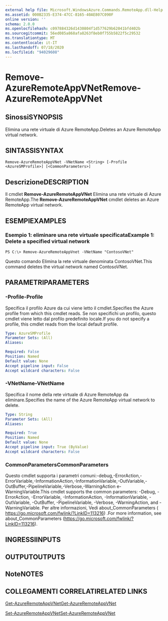 ```yaml
---
external help file: Microsoft.WindowsAzure.Commands.RemoteApp.dll-Help.xml
ms.assetid: 000B2335-E374-47CC-8165-40AE807C090F
online version: ''
schema: 2.0.0
ms.openlocfilehash: c097884326d1430804f1d577629b62041bfd402b
ms.sourcegitcommit: 56ed085a868afa8263f8eb0f755b5822f5c29532
ms.translationtype: MT
ms.contentlocale: it-IT
ms.lasthandoff: 07/18/2020
ms.locfileid: "94029608"
---
```

# <span data-ttu-id="66859-101">Remove-AzureRemoteAppVNet</span><span class="sxs-lookup"><span data-stu-id="66859-101">Remove-AzureRemoteAppVNet</span></span>

## <span data-ttu-id="66859-102">Sinossi</span><span class="sxs-lookup"><span data-stu-id="66859-102">SYNOPSIS</span></span>
<span data-ttu-id="66859-103">Elimina una rete virtuale di Azure RemoteApp.</span><span class="sxs-lookup"><span data-stu-id="66859-103">Deletes an Azure RemoteApp virtual network.</span></span>

## <span data-ttu-id="66859-104">SINTASSI</span><span class="sxs-lookup"><span data-stu-id="66859-104">SYNTAX</span></span>

```
Remove-AzureRemoteAppVNet -VNetName <String> [-Profile <AzureSMProfile>] [<CommonParameters>]
```

## <span data-ttu-id="66859-105">Descrizione</span><span class="sxs-lookup"><span data-stu-id="66859-105">DESCRIPTION</span></span>
<span data-ttu-id="66859-106">Il cmdlet **Remove-AzureRemoteAppVNet** Elimina una rete virtuale di Azure RemoteApp.</span><span class="sxs-lookup"><span data-stu-id="66859-106">The **Remove-AzureRemoteAppVNet** cmdlet deletes an Azure RemoteApp virtual network.</span></span>

## <span data-ttu-id="66859-107">ESEMPI</span><span class="sxs-lookup"><span data-stu-id="66859-107">EXAMPLES</span></span>

### <span data-ttu-id="66859-108">Esempio 1: eliminare una rete virtuale specificata</span><span class="sxs-lookup"><span data-stu-id="66859-108">Example 1: Delete a specified virtual network</span></span>
```
PS C:\> Remove-AzureRemoteAppVnet -VNetName "ContosoVNet"
```

<span data-ttu-id="66859-109">Questo comando Elimina la rete virtuale denominata ContosoVNet.</span><span class="sxs-lookup"><span data-stu-id="66859-109">This command deletes the virtual network named ContosoVNet.</span></span>

## <span data-ttu-id="66859-110">PARAMETRI</span><span class="sxs-lookup"><span data-stu-id="66859-110">PARAMETERS</span></span>

### <span data-ttu-id="66859-111">-Profile</span><span class="sxs-lookup"><span data-stu-id="66859-111">-Profile</span></span>
<span data-ttu-id="66859-112">Specifica il profilo Azure da cui viene letto il cmdlet.</span><span class="sxs-lookup"><span data-stu-id="66859-112">Specifies the Azure profile from which this cmdlet reads.</span></span>
<span data-ttu-id="66859-113">Se non specifichi un profilo, questo cmdlet viene letto dal profilo predefinito locale.</span><span class="sxs-lookup"><span data-stu-id="66859-113">If you do not specify a profile, this cmdlet reads from the local default profile.</span></span>

```yaml
Type: AzureSMProfile
Parameter Sets: (All)
Aliases: 

Required: False
Position: Named
Default value: None
Accept pipeline input: False
Accept wildcard characters: False
```

### <span data-ttu-id="66859-114">-VNetName</span><span class="sxs-lookup"><span data-stu-id="66859-114">-VNetName</span></span>
<span data-ttu-id="66859-115">Specifica il nome della rete virtuale di Azure RemoteApp da eliminare.</span><span class="sxs-lookup"><span data-stu-id="66859-115">Specifies the name of the Azure RemoteApp virtual network to delete.</span></span>

```yaml
Type: String
Parameter Sets: (All)
Aliases: 

Required: True
Position: Named
Default value: None
Accept pipeline input: True (ByValue)
Accept wildcard characters: False
```

### <span data-ttu-id="66859-116">CommonParameters</span><span class="sxs-lookup"><span data-stu-id="66859-116">CommonParameters</span></span>
<span data-ttu-id="66859-117">Questo cmdlet supporta i parametri comuni:-debug,-ErrorAction,-ErrorVariable,-InformationAction,-InformationVariable,-OutVariable,-OutBuffer,-PipelineVariable,-Verbose,-WarningAction e-WarningVariable.</span><span class="sxs-lookup"><span data-stu-id="66859-117">This cmdlet supports the common parameters: -Debug, -ErrorAction, -ErrorVariable, -InformationAction, -InformationVariable, -OutVariable, -OutBuffer, -PipelineVariable, -Verbose, -WarningAction, and -WarningVariable.</span></span> <span data-ttu-id="66859-118">Per altre informazioni, Vedi about_CommonParameters ( https://go.microsoft.com/fwlink/?LinkID=113216) .</span><span class="sxs-lookup"><span data-stu-id="66859-118">For more information, see about_CommonParameters (https://go.microsoft.com/fwlink/?LinkID=113216).</span></span>

## <span data-ttu-id="66859-119">INGRESSI</span><span class="sxs-lookup"><span data-stu-id="66859-119">INPUTS</span></span>

## <span data-ttu-id="66859-120">OUTPUT</span><span class="sxs-lookup"><span data-stu-id="66859-120">OUTPUTS</span></span>

## <span data-ttu-id="66859-121">Note</span><span class="sxs-lookup"><span data-stu-id="66859-121">NOTES</span></span>

## <span data-ttu-id="66859-122">COLLEGAMENTI CORRELATI</span><span class="sxs-lookup"><span data-stu-id="66859-122">RELATED LINKS</span></span>

[<span data-ttu-id="66859-123">Get-AzureRemoteAppVNet</span><span class="sxs-lookup"><span data-stu-id="66859-123">Get-AzureRemoteAppVNet</span></span>](./Get-AzureRemoteAppVNet.md)

[<span data-ttu-id="66859-124">Set-AzureRemoteAppVNet</span><span class="sxs-lookup"><span data-stu-id="66859-124">Set-AzureRemoteAppVNet</span></span>](./Set-AzureRemoteAppVNet.md)


